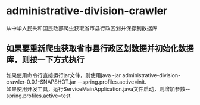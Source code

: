 # administrative-division-crawler
从中华人民共和国民政部爬虫获取省市县行政区划并保存到数据库

## 如果要重新爬虫获取省市县行政区划数据并初始化数据库，则按一下方式执行
如果使用命令行直接运行jar文件，则使用java -jar administrative-division-crawler-0.0.1-SNAPSHOT.jar --spring.profiles.active=init.  
如果使用开发工具，运行ServiceMainApplication.java文件启动，则增加参数--spring.profiles.active=test 
